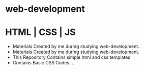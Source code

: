 # web-development
# HTML | CSS | JS

* Materials Created by me during studying web-development.
* Materials Created by me during studying web-development.
* This Repository Contains simple html and css templates
* Contains Basic CSS Codes....
